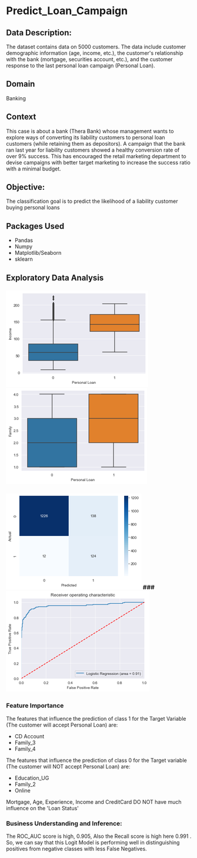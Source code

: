# Predict_Loan_Campaign
## Data Description:
The dataset contains data on 5000 customers. The data include customer demographic information (age, income, etc.), the customer's relationship with the bank 
(mortgage, securities account, etc.), and the customer response to the last personal loan campaign (Personal Loan).
## Domain
Banking
## Context
This case is about a bank (Thera Bank) whose management wants to explore ways of converting its liability customers to personal loan customers (while retaining them as depositors). A campaign that the bank ran last year for liability customers showed a healthy conversion rate of over 9% success. 
This has encouraged the retail marketing department to devise campaigns with better target marketing to increase the success ratio with a minimal budget.
## Objective:
The classification goal is to predict the likelihood of a liability customer buying personal loans
## Packages Used
* Pandas
* Numpy
* Matplotlib/Seaborn
* sklearn
## Exploratory Data Analysis

### ![Personal Loan Vs. Annual Income ($000)](/Images/pic1.png)        ![Personal Loan Vs. Family Size](/Images/pic2.png)
### ![Confusion Matrix](/Images/pic3.png)                              ### ![Reciever Operator Characteristic Curve (ROC)](/Images/pic4.png)

### Feature Importance

The features that influence the prediction of class 1 for the Target Variable (The customer will accept Personal Loan) are:
* CD Account
* Family_3
* Family_4

The features that influence the prediction of class 0 for the Target variable (The customer will NOT accept Personal Loan) are:
* Education_UG
* Family_2
* Online

Mortgage, Age, Experience, Income and CreditCard DO NOT have much influence on the 'Loan Status'
 
### Business Understanding and Inference:
 
The ROC_AUC score is high, 0.905, Also the Recall score is high here 0.991 . So, we can say that this Logit Model is performing well in distinguishing positives from negative classes with less False Negatives.
